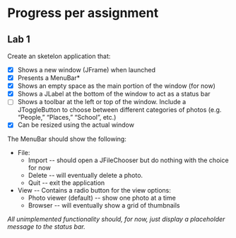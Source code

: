 # Progress per assignment
## Lab 1
Create an sketelon application that:
- [x] Shows a new window (JFrame) when launched
- [x] Presents a MenuBar*
- [x] Shows an empty space as the main portion of the window (for now)
- [x] Shows a JLabel at the bottom of the window to act as a status bar
- [ ] Shows a toolbar at the left or top of the window. Include a JToggleButton to choose between different categories of photos (e.g. “People,” “Places,” “School”, etc.)
- [x] Can be resized using the actual window

The MenuBar should show the following:
- File:
  - Import -- should open a JFileChooser but do nothing with the choice for now
  - Delete -- will eventually delete a photo.
  - Quit -- exit the application
- View -- Contains a radio button for the view options:
  - Photo viewer (default) -- show one photo at a time
  - Browser -- will eventually show a grid of thumbnails

_All unimplemented functionality should, for now, just display a placeholder message to the status bar._
